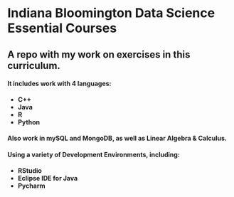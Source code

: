 # Indiana Bloomington Data Science Essential Courses
## A repo with my work on exercises in this curriculum.
#### It includes work with **4** languages:
- **C++**
- **Java**
- **R**
- **Python**
#### Also work in **mySQL** and **MongoDB**, as well as **Linear Algebra & Calculus**.
#### Using a variety of Development Environments, including:
- **RStudio**
- **Eclipse IDE for Java**
- **Pycharm**

